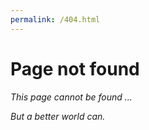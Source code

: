 ```yaml
---
permalink: /404.html
---
```

# Page not found
*This page cannot be found ...*

*But a better world can.*

